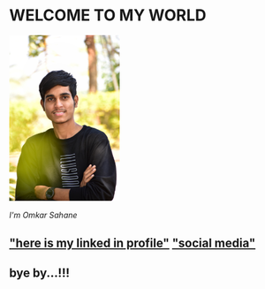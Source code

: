 # WELCOME TO MY WORLD

  <img width="200" alt="portfolio_view" src="DSC_0021-01.jpeg">
  
  _I'm Omkar Sahane_

 
["here is my linked in profile"](https://www.linkedin.com/in/omkar-sahane-7452691b2 "CLICK")
["social media"](https://instagram.com/omkar_sahane_?igshid=z91jvrcb9vwy)
---
bye by...!!!
---
